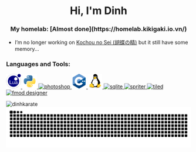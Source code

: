 <h1 align="center">Hi, I'm Dinh</h1>
<h3 align="center">My homelab: [Almost done](https://homelab.kikigaki.io.vn/)</h3>

- I’m no longer working on [Kochou no Sei (胡蝶の精)](https://steamcommunity.com/sharedfiles/filedetails/?id=2733891656) but it still have some memory...

<h3 align="left">Languages and Tools:</h3>
<p align="left"> 
    <a href="https://www.lua.org/" target="_blank" rel="noreferrer"> 
        <img src="https://raw.githubusercontent.com/devicons/devicon/master/icons/lua/lua-original.svg" alt="lua" width="40" height="40"/> 
    </a> 
    <a href="https://www.python.org" target="_blank" rel="noreferrer"> 
        <img src="https://raw.githubusercontent.com/devicons/devicon/master/icons/python/python-original.svg" alt="python" width="40" height="40"/> 
    </a> 
    <a href="https://www.photoshop.com/en" target="_blank" rel="noreferrer"> 
        <img src="https://upload.wikimedia.org/wikipedia/commons/b/be/Adobe_Photoshop_CS6_icon.png" alt="photoshop" width="40" height="40"/> 
    </a> 
    <a href="https://www.w3schools.com/cpp/" target="_blank" rel="noreferrer"> 
        <img src="https://raw.githubusercontent.com/devicons/devicon/master/icons/cplusplus/cplusplus-original.svg" alt="cplusplus" width="40" height="40"/> 
    </a> 
    <a href="https://www.linux.org/" target="_blank" rel="noreferrer"> 
        <img src="https://raw.githubusercontent.com/devicons/devicon/master/icons/linux/linux-original.svg" alt="linux" width="40" height="40"/> 
    </a> 
    <a href="https://www.sqlite.org/" target="_blank" rel="noreferrer"> 
        <img src="https://www.vectorlogo.zone/logos/sqlite/sqlite-icon.svg" alt="sqlite" width="40" height="40"/> 
    </a> 
    <a href="https://brashmonkey.com/spriter/" target="_blank" rel="noreferrer"> 
        <img src="https://github.com/user-attachments/assets/d09e5ebb-70f1-43c8-bcdc-16bcf901bea9" alt="spriter" width="40" height="40"/> 
    </a> 
    <a href="https://www.mapeditor.org/" target="_blank" rel="noreferrer"> 
        <img src="https://github.com/user-attachments/assets/288d8585-561c-43d8-9f11-75696de5b4d5" alt="tiled" width="40" height="40"/> 
    </a> 
    <a href="https://www.fmod.com/" target="_blank" rel="noreferrer"> 
        <img src="https://github.com/user-attachments/assets/e2acbfe6-f514-465c-9921-cc0b3d387a55" alt="fmod designer" width="40" height="40"/> 
    </a> 
</p>

<p><img align="left" src="https://github-readme-stats.vercel.app/api/top-langs?username=dinhkarate&show_icons=true&locale=en&layout=compact" alt="dinhkarate" /></p>    





<picture>
  <source media="(prefers-color-scheme: dark)" srcset="https://raw.githubusercontent.com/dinhkarate/dinhkarate/output/github-contribution-grid-snake-dark.svg">
  <source media="(prefers-color-scheme: light)" srcset="https://raw.githubusercontent.com/dinhkarate/dinhkarate/output/github-contribution-grid-snake.svg">
  <img alt="github contribution grid snake animation" src="https://raw.githubusercontent.com/dinhkarate/dinhkarate/output/github-contribution-grid-snake.svg">
</picture>
